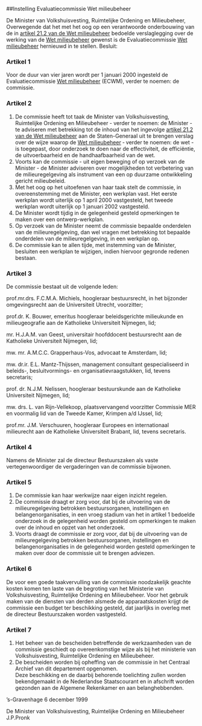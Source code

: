 <meta http-equiv='Content-Type' content='text/html; charset=utf-8' />

##Instelling Evaluatiecommissie Wet milieubeheer

De Minister van Volkshuisvesting, Ruimtelijke Ordening en Milieubeheer,  
Overwegende dat het met het oog op een verantwoorde onderbouwing van de in [artikel 21.2 van de Wet milieubeheer](../../../../../../wet/wet/milieubeheer/BWBR0003245/README.md) bedoelde verslaglegging over de werking van de [Wet milieubeheer](../../../../../../wet/wet/milieubeheer/BWBR0003245/README.md) gewenst is de Evaluatiecommissie [Wet milieubeheer](../../../../../../wet/wet/milieubeheer/BWBR0003245/README.md) hernieuwd in te stellen.
Besluit:    

### Artikel  1  

Voor de duur van vier jaren wordt per 1 januari 2000 ingesteld de Evaluatiecommissie [Wet milieubeheer](../../../../../../wet/wet/milieubeheer/BWBR0003245/README.md) (ECWM), verder te noemen: de commissie.  

### Artikel  2  

1.  De commissie heeft tot taak de Minister van Volkshuisvesting, Ruimtelijke Ordening en Milieubeheer - verder te noemen: de Minister - te adviseren met betrekking tot de inhoud van het ingevolge [artikel 21.2 van de Wet milieubeheer](../../../../../../wet/wet/milieubeheer/BWBR0003245/README.md) aan de Staten-Generaal uit te brengen verslag over de wijze waarop de [Wet milieubeheer](../../../../../../wet/wet/milieubeheer/BWBR0003245/README.md) ‐ verder te noemen: de wet - is toegepast, door onderzoek te doen naar de effectiviteit, de efficiëntie, de uitvoerbaarheid en de handhaafbaarheid van de wet.   
2.  Voorts kan de commissie - uit eigen beweging of op verzoek van de Minister - de Minister adviseren over mogelijkheden tot verbetering van de milieuregelgeving als instrument van een op duurzame ontwikkeling gericht milieubeleid.   
3.  Met het oog op het uitoefenen van haar taak stelt de commissie, in overeenstemming met de Minister, een werkplan vast. Het eerste werkplan wordt uiterlijk op 1 april 2000 vastgesteld, het tweede werkplan wordt uiterlijk op 1 januari 2002 vastgesteld.   
4.  De Minister wordt tijdig in de gelegenheid gesteld opmerkingen te maken over een ontwerp-werkplan.   
5.  Op verzoek van de Minister neemt de commissie bepaalde onderdelen van de milieuregelgeving, dan wel vragen met betrekking tot bepaalde onderdelen van de milieuregelgeving, in een werkplan op.   
6.  De commissie kan te allen tijde, met instemming van de Minister, besluiten een werkplan te wijzigen, indien hiervoor gegronde redenen bestaan.   

### Artikel  3  

De commissie bestaat uit de volgende leden: 

prof.mr.drs. F.C.M.A. Michiels, hoogleraar bestuursrecht, in het bijzonder omgevingsrecht aan de Universiteit Utrecht, voorzitter;  

prof.dr. K. Bouwer, emeritus hoogleraar beleidsgerichte milieukunde en milieugeografie aan de Katholieke Universiteit Nijmegen, lid;  

mr. H.J.A.M. van Geest, universitair hoofddocent bestuursrecht aan de Katholieke Universiteit Nijmegen, lid;  

mw. mr. A.M.C.C. Grapperhaus-Vos, advocaat te Amsterdam, lid;  

mw. dr.ir. E.L. Mantz-Thijssen, management consultant gespecialiseerd in beleids-, besluitvormings- en organisatievraagstukken, lid, tevens secretaris;  

prof. dr. N.J.M. Nelissen, hoogleraar bestuurskunde aan de Katholieke Universiteit Nijmegen, lid;  

mw. drs. L. van Rijn-Vellekoop, plaatsvervangend voorzitter Commissie MER en voormalig lid van de Tweede Kamer, Krimpen a/d IJssel, lid;  

prof.mr. J.M. Verschuuren, hoogleraar Europees en internationaal milieurecht aan de Katholieke Universiteit Brabant, lid, tevens secretaris.    

### Artikel  4  

Namens de Minister zal de directeur Bestuurszaken als vaste vertegenwoordiger de vergaderingen van de commissie bijwonen.  

### Artikel  5  

1.  De commissie kan haar werkwijze naar eigen inzicht regelen.   
2.  De commissie draagt er zorg voor, dat bij de uitvoering van de milieuregelgeving betrokken bestuursorganen, instellingen en belangenorganisaties, in een vroeg stadium van het in artikel 1 bedoelde onderzoek in de gelegenheid worden gesteld om opmerkingen te maken over de inhoud en opzet van het onderzoek.   
3.  Voorts draagt de commissie er zorg voor, dat bij de uitvoering van de milieuregelgeving betrokken bestuursorganen, instellingen en belangenorganisaties in de gelegenheid worden gesteld opmerkingen te maken over door de commissie uit te brengen adviezen.   

### Artikel  6  

De voor een goede taakvervulling van de commissie noodzakelijk geachte kosten komen ten laste van de begroting van het Ministerie van Volkshuisvesting, Ruimtelijke Ordening en Milieubeheer. Voor het gebruik maken van de diensten van derden alsmede de apparaatskosten krijgt de commissie een budget ter beschikking gesteld, dat jaarlijks in overleg met de directeur Bestuurszaken worden vastgesteld.  

### Artikel  7  

1.  Het beheer van de bescheiden betreffende de werkzaamheden van de commissie geschiedt op overeenkomstige wijze als bij het ministerie van Volkshuisvesting, Ruimtelijke Ordening en Milieubeheer.   
2.  De bescheiden worden bij opheffing van de commissie in het Centraal Archief van dit departement opgenomen.   
Deze beschikking en de daarbij behorende toelichting zullen worden bekendgemaakt in de Nederlandse Staatscourant en in afschrift worden gezonden aan de Algemene Rekenkamer en aan belanghebbenden.   

’s-Gravenhage 
6 december 1999    

De 
Minister van Volkshuisvesting, Ruimtelijke Ordening en Milieubeheer
J.P.Pronk    

